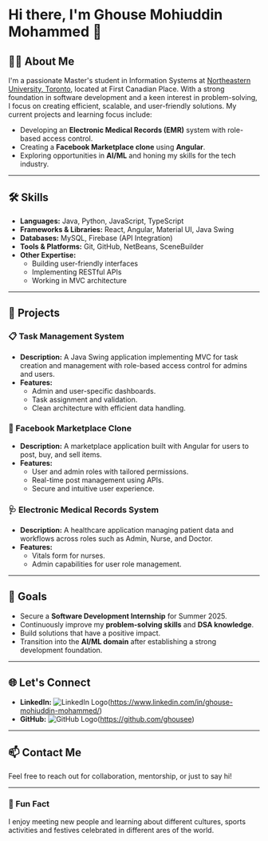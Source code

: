 # Hi there, I'm Ghouse Mohiuddin Mohammed 👋

## 👨‍💻 About Me

I'm a passionate Master's student in Information Systems at [Northeastern University, Toronto](https://www.northeastern.edu/), located at First Canadian Place. With a strong foundation in software development and a keen interest in problem-solving, I focus on creating efficient, scalable, and user-friendly solutions. My current projects and learning focus include:

- Developing an **Electronic Medical Records (EMR)** system with role-based access control.
- Creating a **Facebook Marketplace clone** using **Angular**.
- Exploring opportunities in **AI/ML** and honing my skills for the tech industry.

---

## 🛠️ Skills

- **Languages:** Java, Python, JavaScript, TypeScript
- **Frameworks & Libraries:** React, Angular, Material UI, Java Swing
- **Databases:** MySQL, Firebase (API Integration)
- **Tools & Platforms:** Git, GitHub, NetBeans, SceneBuilder
- **Other Expertise:**
  - Building user-friendly interfaces
  - Implementing RESTful APIs
  - Working in MVC architecture

---

## 💼 Projects

### 📋 Task Management System
- **Description:** A Java Swing application implementing MVC for task creation and management with role-based access control for admins and users.
- **Features:**
  - Admin and user-specific dashboards.
  - Task assignment and validation.
  - Clean architecture with efficient data handling.

### 🛒 Facebook Marketplace Clone
- **Description:** A marketplace application built with Angular for users to post, buy, and sell items.
- **Features:**
  - User and admin roles with tailored permissions.
  - Real-time post management using APIs.
  - Secure and intuitive user experience.

### 🩺 Electronic Medical Records System
- **Description:** A healthcare application managing patient data and workflows across roles such as Admin, Nurse, and Doctor.
- **Features:**
  - Vitals form for nurses.
  - Admin capabilities for user role management.

---

## 🎯 Goals

- Secure a **Software Development Internship** for Summer 2025.
- Continuously improve my **problem-solving skills** and **DSA knowledge**.
- Build solutions that have a positive impact.
- Transition into the **AI/ML domain** after establishing a strong development foundation.

---

## 🌐 Let's Connect

- **LinkedIn:** ![LinkedIn Logo](https://cdn-icons-png.flaticon.com/512/174/174857.png)(https://www.linkedin.com/in/ghouse-mohiuddin-mohammed/)
- **GitHub:** ![GitHub Logo](https://cdn-icons-png.flaticon.com/512/25/25231.png)(https://github.com/ghousee)

---

## 📫 Contact Me

Feel free to reach out for collaboration, mentorship, or just to say hi!

---

### 🚀 Fun Fact

I enjoy meeting new people and learning about different cultures, sports activities and festives celebrated in different ares of the world. 
